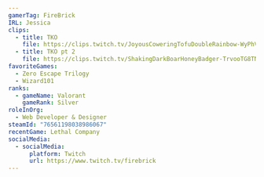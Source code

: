 ```yaml
---
gamerTag: FireBrick
IRL: Jessica
clips:
  - title: TKO
    file: https://clips.twitch.tv/JoyousCoweringTofuDoubleRainbow-WyPhVCn0H8La3e11
  - title: TKO pt 2
    file: https://clips.twitch.tv/ShakingDarkBoarHoneyBadger-TrvooTG8TNYrBitb
favoriteGames:
  - Zero Escape Trilogy
  - Wizard101
ranks:
  - gameName: Valorant
    gameRank: Silver
roleInOrg:
  - Web Developer & Designer
steamId: "76561198038986067"
recentGame: Lethal Company
socialMedia:
  - socialMedia:
      platform: Twitch
      url: https://www.twitch.tv/firebrick
---
```

